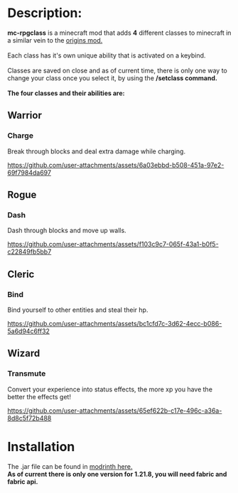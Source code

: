 <h1>Description:</h1>
<b>mc-rpgclass</b> is a minecraft mod that adds <b>4</b> different classes to minecraft in a similar vein to the <a href="https://modrinth.com/mod/origins">origins mod.</a>
<br><br>
Each class has it's own unique ability that is activated on a keybind.  
<br><br>
Classes are saved on close and as of current time, there is only one way to change your class once you select it, by using the <b>/setclass command.</b>  
<br><br>
<b>The four classes and their abilities are:</b>

<h2>Warrior</h2>  
<h3>Charge</h3>
Break through blocks and deal extra damage while charging.


https://github.com/user-attachments/assets/6a03ebbd-b508-451a-97e2-69f7984da697


<h2>Rogue</h2>  
<h3>Dash</h3>
Dash through blocks and move up walls.

https://github.com/user-attachments/assets/f103c9c7-065f-43a1-b0f5-c22849fb5bb7


<h2>Cleric</h2>  
<h3>Bind</h3>
Bind yourself to other entities and steal their hp.

https://github.com/user-attachments/assets/bc1cfd7c-3d62-4ecc-b086-5a6d94c6ff32


<h2>Wizard</h2>  
<h3>Transmute</h3>
Convert your experience into status effects, the more xp you have the better the effects get!

https://github.com/user-attachments/assets/65ef622b-c17e-496c-a36a-8d8c5f72b488

<h1>Installation</h1>
The .jar file can be found in <a href="https://modrinth.com/mod/rpg-abilities">modrinth here.</a>
<br>
<b>As of current there is only one version for 1.21.8, you will need fabric and fabric api.</b>
